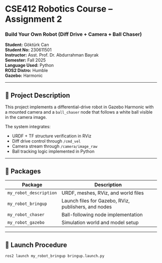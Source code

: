 # CSE412 Robotics Course – Assignment 2
### Build Your Own Robot (Diff Drive + Camera + Ball Chaser)

**Student:** Göktürk Can  
**Student No:** 230611501  
**Instructor:** Asst. Prof. Dr. Abdurrahman Bayrak  
**Semester:** Fall 2025  
**Language Used:** Python  
**ROS2 Distro:** Humble  
**Gazebo:** Harmonic  

---

## 🔧 Project Description
This project implements a differential-drive robot in Gazebo Harmonic with a mounted camera and a `ball_chaser` node that follows a white ball visible in the camera image.

The system integrates:
- URDF + TF structure verification in RViz  
- Diff drive control through `/cmd_vel`  
- Camera stream through `/camera/image_raw`  
- Ball tracking logic implemented in Python  

---

## 🧩 Packages
| Package | Description |
|----------|--------------|
| `my_robot_description` | URDF, meshes, RViz, and world files |
| `my_robot_bringup` | Launch files for Gazebo, RViz, publishers, and nodes |
| `my_robot_chaser` | Ball-following node implementation |
| `my_robot_gazebo` | Simulation world and model setup |

---

## 🧠 Launch Procedure
```bash
ros2 launch my_robot_bringup bringup.launch.py
